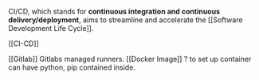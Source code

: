 CI/CD, which stands for **continuous integration and continuous delivery/deployment**, aims to streamline and accelerate the [[Software Development Life Cycle]]. 

[[CI-CD]]

[[Gitlab]]
Gitlabs managed runners.
[[Docker Image]] ? to set up container
can have python, pip contained inside.